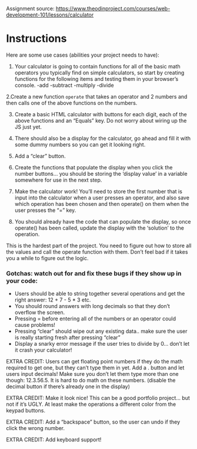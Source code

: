 Assignment source: https://www.theodinproject.com/courses/web-development-101/lessons/calculator

# Instructions
Here are some use cases (abilities your project needs to have):

1. Your calculator is going to contain functions for all of the basic math operators you typically find on simple calculators, so start by creating functions for the following items and testing them in your browser’s console.
-add
-subtract
-multiply
-divide

2.Create a new function `operate` that takes an operator and 2 numbers and then calls one of the above functions on the numbers.

3. Create a basic HTML calculator with buttons for each digit, each of the above functions and an “Equals” key.
Do not worry about wiring up the JS just yet.

4. There should also be a display for the calculator, go ahead and fill it with some dummy numbers so you can get it looking right.

5. Add a “clear” button.

6. Create the functions that populate the display when you click the number buttons… you should be storing the ‘display value’ in a variable somewhere for use in the next step.

7. Make the calculator work! You’ll need to store the first number that is input into the calculator when a user presses an operator, and also save which operation has been chosen and then operate() on them when the user presses the “=” key.

8. You should already have the code that can populate the display, so once operate() has been called, update the display with the ‘solution’ to the operation.

This is the hardest part of the project. You need to figure out how to store all the values and call the operate function with them. Don’t feel bad if it takes you a while to figure out the logic.

### Gotchas: watch out for and fix these bugs if they show up in your code:

- Users should be able to string together several operations and get the right answer: 12 + 7 - 5 * 3 etc.
- You should round answers with long decimals so that they don’t overflow the screen.
- Pressing = before entering all of the numbers or an operator could cause problems!
- Pressing “clear” should wipe out any existing data.. make sure the user is really starting fresh after pressing “clear”
- Display a snarky error message if the user tries to divide by 0… don’t let it crash your calculator!

EXTRA CREDIT: Users can get floating point numbers if they do the math required to get one, but they can’t type them in yet. Add a . button and let users input decimals! Make sure you don’t let them type more than one though: 12.3.56.5. It is hard to do math on these numbers. (disable the decimal button if there’s already one in the display)

EXTRA CREDIT: Make it look nice! This can be a good portfolio project… but not if it’s UGLY. At least make the operations a different color from the keypad buttons.

EXTRA CREDIT: Add a “backspace” button, so the user can undo if they click the wrong number.

EXTRA CREDIT: Add keyboard support!